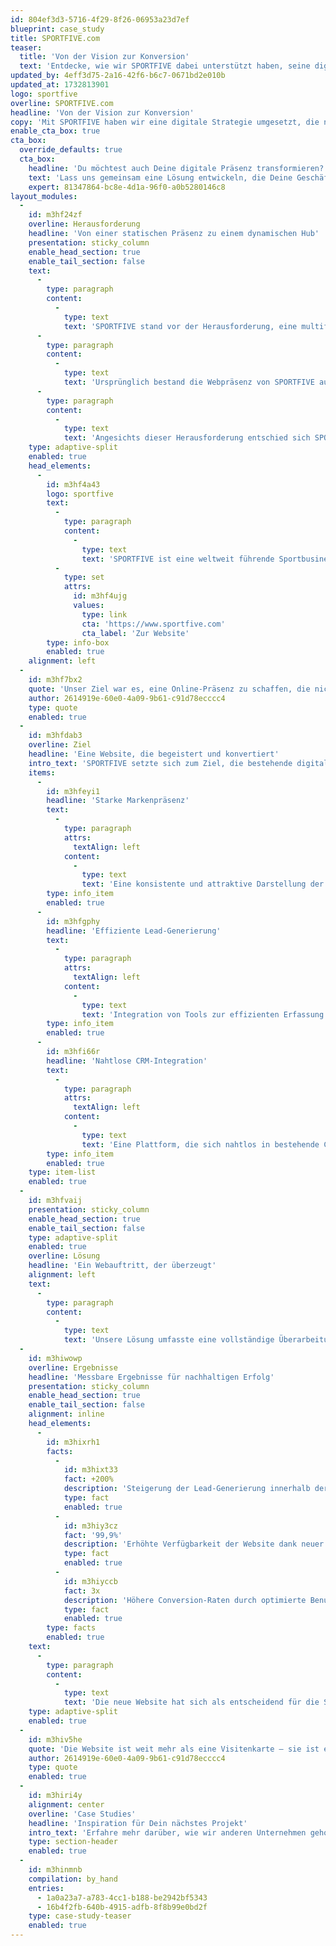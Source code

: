 ```yaml
---
id: 804ef3d3-5716-4f29-8f26-06953a23d7ef
blueprint: case_study
title: SPORTFIVE.com
teaser:
  title: 'Von der Vision zur Konversion'
  text: 'Entdecke, wie wir SPORTFIVE dabei unterstützt haben, seine digitale Präsenz neu zu gestalten und eine Website zu schaffen, die nicht nur informiert, sondern aktiv zur Kundengewinnung beiträgt.'
updated_by: 4eff3d75-2a16-42f6-b6c7-0671bd2e010b
updated_at: 1732813901
logo: sportfive
overline: SPORTFIVE.com
headline: 'Von der Vision zur Konversion'
copy: 'Mit SPORTFIVE haben wir eine digitale Strategie umgesetzt, die nicht nur ihre Markenpräsenz stärkt, sondern auch ihre Geschäftsentwicklung durch gezielte Lead-Generierung beschleunigt.'
enable_cta_box: true
cta_box:
  override_defaults: true
  cta_box:
    headline: 'Du möchtest auch Deine digitale Präsenz transformieren?'
    text: 'Lass uns gemeinsam eine Lösung entwickeln, die Deine Geschäftsziele erreicht und Deine Marke stärkt.'
    expert: 81347864-bc8e-4d1a-96f0-a0b5280146c8
layout_modules:
  -
    id: m3hf24zf
    overline: Herausforderung
    headline: 'Von einer statischen Präsenz zu einem dynamischen Hub'
    presentation: sticky_column
    enable_head_section: true
    enable_tail_section: false
    text:
      -
        type: paragraph
        content:
          -
            type: text
            text: 'SPORTFIVE stand vor der Herausforderung, eine multifunktionale Website zu entwickeln, die spezifische, landesweite Kampagnen unterstützt und effiziente Lead-Generierungsprozesse fördert.'
      -
        type: paragraph
        content:
          -
            type: text
            text: 'Ursprünglich bestand die Webpräsenz von SPORTFIVE aus einer einfachen Single-Page-Website, ergänzt durch diverse themenspezifische Satellitenseiten, die nicht das volle Potenzial des Unternehmens ausschöpften.'
      -
        type: paragraph
        content:
          -
            type: text
            text: 'Angesichts dieser Herausforderung entschied sich SPORTFIVE für eine grundlegende Überarbeitung seiner Online-Präsenz.'
    type: adaptive-split
    enabled: true
    head_elements:
      -
        id: m3hf4a43
        logo: sportfive
        text:
          -
            type: paragraph
            content:
              -
                type: text
                text: 'SPORTFIVE ist eine weltweit führende Sportbusiness-Agentur, die sich auf die Vermittlung von Partnerschaften, Sponsoring und Medienrechten spezialisiert hat. Mit einem globalen Netzwerk und innovativen Lösungen unterstützt SPORTFIVE Marken, Rechtehalter und Organisationen dabei, nachhaltigen Erfolg im Sport zu erzielen.'
          -
            type: set
            attrs:
              id: m3hf4ujg
              values:
                type: link
                cta: 'https://www.sportfive.com'
                cta_label: 'Zur Website'
        type: info-box
        enabled: true
    alignment: left
  -
    id: m3hf7bx2
    quote: 'Unser Ziel war es, eine Online-Präsenz zu schaffen, die nicht nur informativ ist, sondern aktiv zur Kundengewinnung beiträgt und unsere Marktführerschaft unterstreicht.'
    author: 2614919e-60e0-4a09-9b61-c91d78ecccc4
    type: quote
    enabled: true
  -
    id: m3hfdab3
    overline: Ziel
    headline: 'Eine Website, die begeistert und konvertiert'
    intro_text: 'SPORTFIVE setzte sich zum Ziel, die bestehende digitale Präsenz grundlegend zu transformieren, um die Lead-Generierung zu steigern und die Marke zu stärken.'
    items:
      -
        id: m3hfeyi1
        headline: 'Starke Markenpräsenz'
        text:
          -
            type: paragraph
            attrs:
              textAlign: left
            content:
              -
                type: text
                text: 'Eine konsistente und attraktive Darstellung der Marke SPORTFIVE.'
        type: info_item
        enabled: true
      -
        id: m3hfgphy
        headline: 'Effiziente Lead-Generierung'
        text:
          -
            type: paragraph
            attrs:
              textAlign: left
            content:
              -
                type: text
                text: 'Integration von Tools zur effizienten Erfassung und Qualifizierung von Leads.'
        type: info_item
        enabled: true
      -
        id: m3hfi66r
        headline: 'Nahtlose CRM-Integration'
        text:
          -
            type: paragraph
            attrs:
              textAlign: left
            content:
              -
                type: text
                text: 'Eine Plattform, die sich nahtlos in bestehende CRM-Systeme integriert.'
        type: info_item
        enabled: true
    type: item-list
    enabled: true
  -
    id: m3hfvaij
    presentation: sticky_column
    enable_head_section: true
    enable_tail_section: false
    type: adaptive-split
    enabled: true
    overline: Lösung
    headline: 'Ein Webauftritt, der überzeugt'
    alignment: left
    text:
      -
        type: paragraph
        content:
          -
            type: text
            text: 'Unsere Lösung umfasste eine vollständige Überarbeitung der Website, um sie zu einem effektiven digitalen Werkzeug zu machen. Dazu gehörten die Entwicklung einer flexiblen Architektur, die Implementierung moderner Tools und eine CRM-Integration.'
  -
    id: m3hiwowp
    overline: Ergebnisse
    headline: 'Messbare Ergebnisse für nachhaltigen Erfolg'
    presentation: sticky_column
    enable_head_section: true
    enable_tail_section: false
    alignment: inline
    head_elements:
      -
        id: m3hixrh1
        facts:
          -
            id: m3hixt33
            fact: +200%
            description: 'Steigerung der Lead-Generierung innerhalb der ersten sechs Monate.'
            type: fact
            enabled: true
          -
            id: m3hiy3cz
            fact: '99,9%'
            description: 'Erhöhte Verfügbarkeit der Website dank neuer Infrastruktur.'
            type: fact
            enabled: true
          -
            id: m3hiyccb
            fact: 3x
            description: 'Höhere Conversion-Raten durch optimierte Benutzererfahrung.'
            type: fact
            enabled: true
        type: facts
        enabled: true
    text:
      -
        type: paragraph
        content:
          -
            type: text
            text: 'Die neue Website hat sich als entscheidend für die Stärkung der Online-Präsenz und die Förderung des Geschäftswachstums erwiesen. Das positive Feedback von Kunden und internen Stakeholdern sowie die signifikante Steigerung der Conversion Rate bestätigen den Erfolg der Initiative.'
    type: adaptive-split
    enabled: true
  -
    id: m3hiv5he
    quote: 'Die Website ist weit mehr als eine Visitenkarte – sie ist ein entscheidender Treiber für unser Geschäft. Durch die Neugestaltung konnten wir unsere Markenpräsenz signifikant steigern und effektiv neue Kundenbeziehungen aufbauen.'
    author: 2614919e-60e0-4a09-9b61-c91d78ecccc4
    type: quote
    enabled: true
  -
    id: m3hiri4y
    alignment: center
    overline: 'Case Studies'
    headline: 'Inspiration für Dein nächstes Projekt'
    intro_text: 'Erfahre mehr darüber, wie wir anderen Unternehmen geholfen haben, ihre digitalen Herausforderungen zu meistern und ihre Geschäftsziele zu erreichen.'
    type: section-header
    enabled: true
  -
    id: m3hinmnb
    compilation: by_hand
    entries:
      - 1a0a23a7-a783-4cc1-b188-be2942bf5343
      - 16b4f2fb-640b-4915-adfb-8f8b99e0bd2f
    type: case-study-teaser
    enabled: true
---
```

